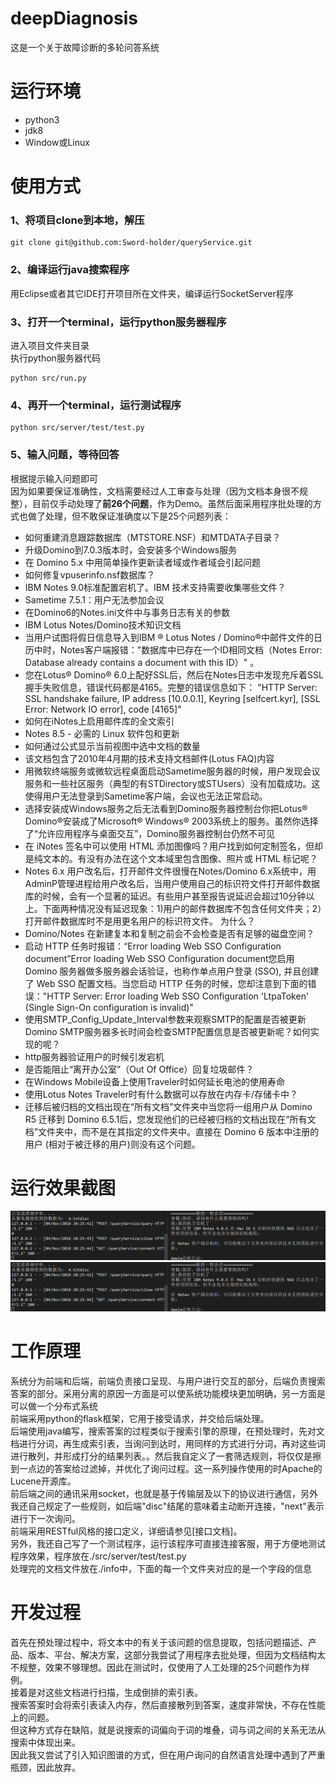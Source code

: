 # deepDiagnosis
这是一个关于故障诊断的多轮问答系统
# 运行环境
- python3
- jdk8
- Window或Linux
# 使用方式
### 1、将项目clone到本地，解压  
```
git clone git@github.com:Sword-holder/queryService.git
```
### 2、编译运行java搜索程序  
用Eclipse或者其它IDE打开项目所在文件夹，编译运行SocketServer程序  
### 3、打开一个terminal，运行python服务器程序  
进入项目文件夹目录  
执行python服务器代码  
```
python src/run.py
```
### 4、再开一个terminal，运行测试程序  
```
python src/server/test/test.py
```
### 5、输入问题，等待回答  
根据提示输入问题即可  
因为如果要保证准确性，文档需要经过人工审查与处理（因为文档本身很不规整），目前仅手动处理了**前26个问题**，作为Demo。虽然后面采用程序批处理的方式也做了处理，但不敢保证准确度以下是25个问题列表：  
- 如何重建消息跟踪数据库（MTSTORE.NSF）和MTDATA子目录？
- 升级Domino到7.0.3版本时，会安装多个Windows服务 
- 在 Domino 5.x 中用简单操作更新读者域或作者域会引起问题 
- 如何修复vpuserinfo.nsf数据库？
- IBM Notes 9.0标准配置宕机了。IBM 技术支持需要收集哪些文件？
- Sametime 7.5.1：用户无法参加会议 
- 在Domino6的Notes.ini文件中与事务日志有关的参数 
- IBM Lotus Notes/Domino技术知识文档 
- 当用户试图将假日信息导入到IBM ® Lotus Notes / Domino®中邮件文件的日历中时，Notes客户端报错："数据库中已存在一个ID相同文档（Notes Error: Database already contains a document with this ID）" 。
- 您在Lotus® Domino® 6.0上配好SSL后，然后在Notes日志中发现充斥着SSL握手失败信息，错误代码都是4165。完整的错误信息如下：
"HTTP Server: SSL handshake failure, IP address [10.0.0.1], Keyring 
[selfcert.kyr], [SSL Error: Network IO error], code [4165]" 
- 如何在iNotes上启用邮件库的全文索引 
- Notes 8.5 - 必需的 Linux 软件包和更新 
- 如何通过公式显示当前视图中选中文档的数量 
- 该文档包含了2010年4月期的技术支持文档邮件(Lotus FAQ)内容 
- 用微软终端服务或微软远程桌面启动Sametime服务器的时候，用户发现会议服务和一些社区服务（典型的有STDirectory或STUsers）没有加载成功。这使得用户无法登录到Sametime客户端，会议也无法正常启动。 
- 选择安装成Windows服务之后无法看到Domino服务器控制台你把Lotus® Domino®安装成了Microsoft® Windows® 2003系统上的服务。虽然你选择了“允许应用程序与桌面交互”，Domino服务器控制台仍然不可见 
- 在 iNotes 签名中可以使用 HTML 添加图像吗？用户找到如何定制签名，但却是纯文本的。有没有办法在这个文本域里包含图像、照片或 HTML 标记呢？
- Notes 6.x 用户改名后，打开邮件文件很慢在Notes/Domino 6.x系统中，用AdminP管理进程给用户改名后，当用户使用自己的标识符文件打开邮件数据库的时候，会有一个显著的延迟。有些用户甚至报告说延迟会超过10分钟以上。下面两种情况没有延迟现象：1)用户的邮件数据库不包含任何文件夹；2）打开邮件数据库时不是用更名用户的标识符文件。
为什么？ 
- Domino/Notes 在新建复本和复制之前会不会检查是否有足够的磁盘空间？
- 启动 HTTP 任务时报错：“Error loading Web SSO Configuration document”Error loading Web SSO Configuration document您启用 Domino 服务器做多服务器会话验证，也称作单点用户登录 (SSO), 并且创建了 Web SSO 配置文档。当您启动 HTTP 任务的时候，您却注意到下面的错误："HTTP Server: Error loading Web SSO Configuration 'LtpaToken' (Single Sign-On 
configuration is invalid)" 
- 使用SMTP_Config_Update_Interval参数来观察SMTP的配置是否被更新
Domino SMTP服务器多长时间会检查SMTP配置信息是否被更新呢？如何实现的呢？
- http服务器验证用户的时候引发宕机 
- 是否能阻止“离开办公室”（Out Of Office）回复垃圾邮件？
- 在Windows Mobile设备上使用Traveler时如何延长电池的使用寿命 
- 使用Lotus Notes Traveler时有什么数据可以存放在内存卡/存储卡中？
- 迁移后被归档的文档出现在“所有文档”文件夹中当您将一组用户从 Domino R5 迁移到 Domino 6.5.1后，您发现他们的已经被归档的文档出现在“所有文档”文件夹中，而不是在其指定的文件夹中。直接在 Domino 6 版本中注册的用户 (相对于被迁移的用户)则没有这个问题。
# 运行效果截图
![](/images/效果图1.png "效果图")
![](/images/效果图1.png "效果图")
# 工作原理
系统分为前端和后端，前端负责接口呈现、与用户进行交互的部分，后端负责搜索答案的部分。采用分离的原因一方面是可以使系统功能模块更加明确，另一方面是可以做一个分布式系统  
前端采用python的flask框架，它用于接受请求，并交给后端处理。  
后端使用java编写，搜索答案的过程类似于搜索引擎的原理，在预处理时，先对文档进行分词，再生成索引表，当询问到达时，用同样的方式进行分词，再对这些词进行散列，并形成打分的结果列表。。然后我自定义了一套筛选规则，将仅仅是擦到一点边的答案给过滤掉，并优化了询问过程。这一系列操作使用的时Apache的Lucene开源库。  
前后端之间的通讯采用socket，也就是基于传输层及以下的协议进行通信，另外我还自己规定了一些规则，如后端"disc"结尾的意味着主动断开连接，"next"表示进行下一次询问。  
前端采用RESTful风格的接口定义，详细请参见[接口文档]。  
另外，我还自己写了一个测试程序，运行该程序可直接连接客服，用于方便地测试程序效果，程序放在./src/server/test/test.py  
处理完的文档文件放在./info中，下面的每一个文件夹对应的是一个字段的信息  
# 开发过程
首先在预处理过程中，将文本中的有关于该问题的信息提取，包括问题描述、产品、版本、平台、解决方案，这部分我尝试了用程序去批处理，但因为文档结构太不规整，效果不够理想。因此在测试时，仅使用了人工处理的25个问题作为样例。  
接着是对这些文档进行扫描，生成倒排的索引表。  
搜索答案时会将索引表读入内存，然后直接散列到答案，速度非常快，不存在性能上的问题。  
但这种方式存在缺陷，就是说搜索的词偏向于词的堆叠，词与词之间的关系无法从搜索中体现出来。  
因此我又尝试了引入知识图谱的方式，但在用户询问的自然语言处理中遇到了严重瓶颈，因此放弃。  
